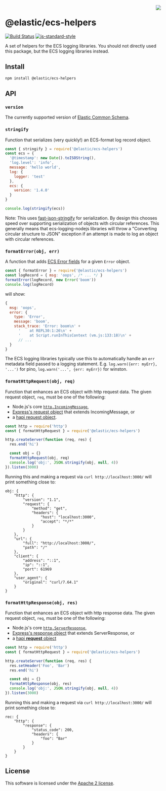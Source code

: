 <img align="right" width="auto" height="auto" src="https://www.elastic.co/static-res/images/elastic-logo-200.png">

# @elastic/ecs-helpers

[![Build Status](https://apm-ci.elastic.co/buildStatus/icon?job=apm-agent-nodejs%2Fecs-logging-nodejs-mbp%2Fmaster)](https://apm-ci.elastic.co/job/apm-agent-nodejs/job/ecs-logging-nodejs-mbp/job/master/)  [![js-standard-style](https://img.shields.io/badge/code%20style-standard-brightgreen.svg?style=flat)](http://standardjs.com/)

A set of helpers for the ECS logging libraries.
You should not directly used this package, but the ECS logging libraries instead.

## Install

```sh
npm install @elastic/ecs-helpers
```

## API

### `version`

The currently supported version of [Elastic Common Schema](https://www.elastic.co/guide/en/ecs/current/index.html).

### `stringify`

Function that serializes (very quickly!) an ECS-format log record object.

```js
const { stringify } = require('@elastic/ecs-helpers')
const ecs = {
  '@timestamp': new Date().toISOString(),
  'log.level': 'info',
  message: 'hello world',
  log: {
    logger: 'test'
  },
  ecs: {
    version: '1.4.0'
  }
}

console.log(stringify(ecs))
```

Note: This uses [fast-json-stringify](https://github.com/fastify/fast-json-stringify)
for serialization. By design this chooses speed over supporting serialization
of objects with circular references. This generally means that ecs-logging-nodejs
libraries will throw a "Converting circular structure to JSON" exception if an
attempt is made to log an object with circular references.

### `formatError(obj, err)`

A function that adds [ECS Error fields](https://www.elastic.co/guide/en/ecs/current/ecs-error.html)
for a given `Error` object.

```js
const { formatError } = require('@elastic/ecs-helpers')
const logRecord = { msg: 'oops', /* ... */ }
formatError(logRecord, new Error('boom'))
console.log(logRecord)
```

will show:

```js
{
  msg: 'oops',
  error: {
    type: 'Error',
    message: 'boom',
    stack_trace: 'Error: boom\n' +
      '    at REPL30:1:26\n' +
      '    at Script.runInThisContext (vm.js:133:18)\n' +
      // ...
  }
}
```

The ECS logging libraries typically use this to automatically handle an `err`
metadata field passed to a logging statement. E.g.
`log.warn({err: myErr}, '...')` for pino, `log.warn('...', {err: myErr})`
for winston.

### `formatHttpRequest(obj, req)`

Function that enhances an ECS object with http request data.
The given request object, `req`, must be one of the following:
- Node.js's core [`http.IncomingMessage`](https://nodejs.org/api/all.html#http_class_http_incomingmessage),
- [Express's request object](https://expressjs.com/en/5x/api.html#req) that extends IncomingMessage, or
- a [hapi request object](https://hapi.dev/api/#request).

```js
const http = require('http')
const { formatHttpRequest } = require('@elastic/ecs-helpers')

http.createServer(function (req, res) {
  res.end('hi')

  const obj = {}
  formatHttpRequest(obj, req)
  console.log('obj:', JSON.stringify(obj, null, 4))
}).listen(3000)
```

Running this and making a request via `curl http://localhost:3000/` will
print something close to:

```
obj: {
    "http": {
        "version": "1.1",
        "request": {
            "method": "get",
            "headers": {
                "host": "localhost:3000",
                "accept": "*/*"
            }
        }
    },
    "url": {
        "full": "http://localhost:3000/",
        "path": "/"
    },
    "client": {
        "address": "::1",
        "ip": "::1",
        "port": 61969
    },
    "user_agent": {
        "original": "curl/7.64.1"
    }
}
```

### `formatHttpResponse(obj, res)`

Function that enhances an ECS object with http response data.
The given request object, `req`, must be one of the following:
- Node.js's core [`http.ServerResponse`](https://nodejs.org/api/all.html#http_class_http_serverresponse),
- [Express's response object](https://expressjs.com/en/5x/api.html#res) that extends ServerResponse, or
- a [hapi **request** object](https://hapi.dev/api/#request)

```js
const http = require('http')
const { formatHttpRequest } = require('@elastic/ecs-helpers')

http.createServer(function (req, res) {
  res.setHeader('Foo', 'Bar')
  res.end('hi')

  const obj = {}
  formatHttpResponse(obj, res)
  console.log('obj:', JSON.stringify(obj, null, 4))
}).listen(3000)
```

Running this and making a request via `curl http://localhost:3000/` will
print something close to:

```
rec: {
    "http": {
        "response": {
            "status_code": 200,
            "headers": {
                "foo": "Bar"
            }
        }
    }
}
```

## License

This software is licensed under the [Apache 2 license](./LICENSE).
